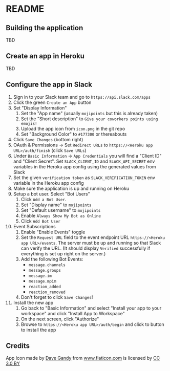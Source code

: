 # README

## Building the application

TBD

## Create an app in Heroku

TBD

## Configure the app in Slack

1. Sign in to your Slack team and go to `https://api.slack.com/apps`
1. Click the green `Create an App` button
1. Set "Display Information"
    1. Set the "App name" (usually `mojipoints` but this is already taken)
    1. Set the "Short description" to `Give your coworkers points using emojis!`
    1. Upload the app icon from `icon.png` in the git repo
    1. Set "Background Color" to `#177300` or thereabouts
1. Click `Save Changes` (bottom right)
1. OAuth & Permissions -> Set `Redirect URLs` to `https://<Heroku app URL>/auth/finish` (click `Save URLs`)
1. Under `Basic Information` -> `App Credentials` you will find a "Client ID" and "Client Secret". Set `SLACK_CLIENT_ID` and `SLACK_API_SECRET` env variables in the Heroku app config using the generated values from Slack
1. Set the given `verification token` as `SLACK_VERIFICATION_TOKEN` env variable in the Heroku app config
1. Make sure the application is up and running on Heroku
1. Setup a bot user. Select "Bot Users"
   1. Click `Add a Bot User`.
   1. Set "Display name" to `mojipoints`
   1. Set "Default username" to `mojipoints`
   1. Enable `Always Show My Bot as Online`
   1. Click `Add Bot User`
1. Event Subscriptions
   1. Enable "Enable Events" toggle
   1. Set the `Request URL` field to the event endpoint URL `https://<Heroku app URL>/events`. The server must be up and
 running so that Slack can verify the URL. (It should display `Verified` successfully if everything is set up right on the server.)
   1. Add the following Bot Events:
       * `message.channels`
       * `message.groups`
       * `message.im`
       * `message.mpim`
       * `reaction_added`
       * `reaction_removed`
   1. Don't forget to click `Save Changes`!
1. Install the new app
   1. Go back to "Basic Information" and select "Install your app to your workspace" and click "Install App to Workspace"
   1. On the next screen, click "Authorize"
   1. Browse to `https://<Heroku app URL>/auth/begin` and click to button to install the app

## Credits

App Icon made by <a href="http://www.flaticon.com/authors/dave-gandy" title="Dave Gandy">Dave Gandy</a> from <a href="http://www.flaticon.com" title="Flaticon">www.flaticon.com</a> is licensed by <a href="http://creativecommons.org/licenses/by/3.0/" title="Creative Commons BY 3.0" target="_blank">CC 3.0 BY</a>
